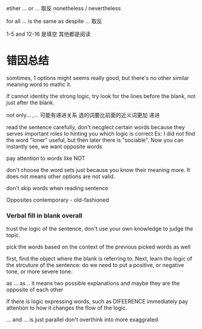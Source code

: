 etiher ... or ... 取反
nonetheless / nevertheless

for all ... 
is the same as despite ...
取反

1-5 and 12-16 是填空
其他都是阅读

# 错因总结
somtimes, 1 options might seems really good, but there's no other similar meaning word to mathc it.

If cannot identity the strong logic, try look for the lines before the blank, not just after the blank.

not only... ,... 可能有递进关系
选的词要比前面的近义词更加 递进

read the sentence carefully, don't necglect certain words because they serves important roles to hinting you which logic is correct
Ex: I did not find the word "loner" useful, but then later there is "sociable". Now you can instantly see, we want opposite words

pay attention to words like NOT

don't choose the word sets just because you know their meaning more. It does not means other options are not valid.

don't skip words when reading sentence

Opposites
contemporary - old-fashioned

### Verbal fill in blank overall

trust the logic of the sentence, don't use your own knowledge to judge the topic.

pick the words based on the context of the previous picked words as well

first, find the object where the blank is referring to. Next, learn the logic of the strcuture of the sentence: do we need to put a positive, or negative tone, or more severe tone.

as ... as .. 
it means two possible explanations and maybe they are the opposite of each other 

If there is logic expressing words, such as DIFEERENCE immediately pay attention to how it changes the flow of the logic.

... and ... is just parallel
don't overthink into more exaggrated 